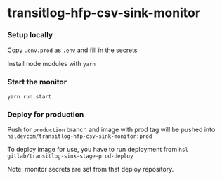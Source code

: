 # transitlog-hfp-csv-sink-monitor

### Setup locally

Copy `.env.prod` as `.env` and fill in the secrets

Install node modules with `yarn`

### Start the monitor

`yarn run start`

### Deploy for production

Push for `production` branch and image with prod tag will be pushed into `hsldevcom/transitlog-hfp-csv-sink-monitor:prod`

To deploy image for use, you have to run deployment from `hsl gitlab/transitlog-sink-stage-prod-deploy`

Note: monitor secrets are set from that deploy repository.
